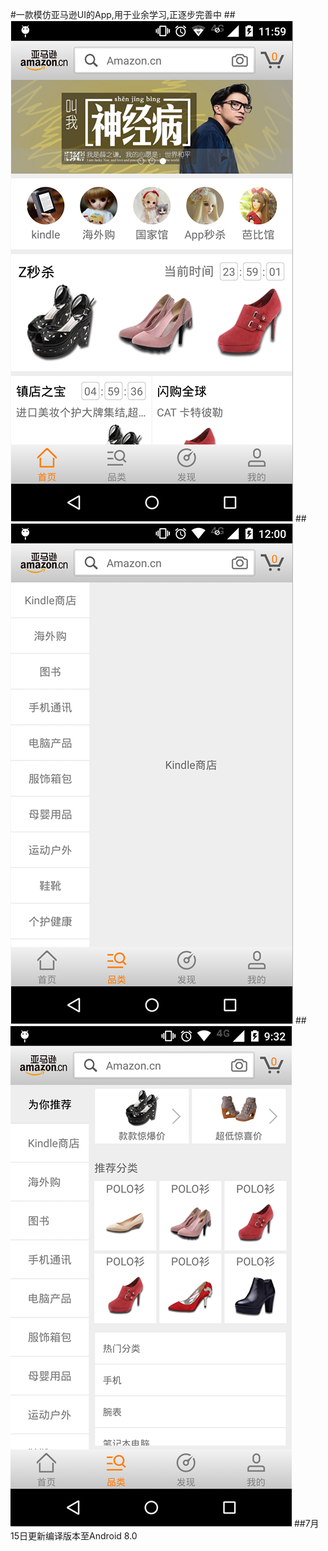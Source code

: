 #一款模仿亚马逊UI的App,用于业余学习,正逐步完善中
##![image](https://github.com/18671183990/yamaxun/raw/master/Images/1.png)
##![image](https://github.com/18671183990/yamaxun/raw/master/Images/2.png)
##![image](https://github.com/18671183990/yamaxun/raw/master/Images/3.png)
##7月15日更新编译版本至Android 8.0